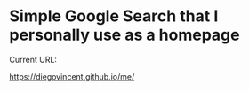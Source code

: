 # Simple Google Search that I personally use as a homepage
Current URL: 

https://diegovincent.github.io/me/
